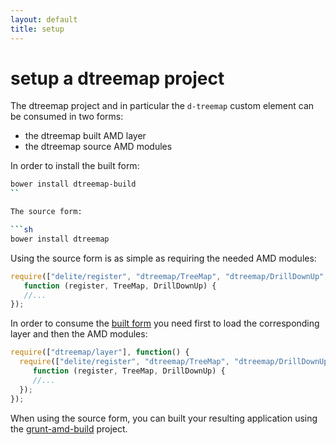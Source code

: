 ```yaml
---
layout: default
title: setup
---
```


# setup a dtreemap project

The dtreemap project and in particular the `d-treemap` custom element can be consumed in two forms:

* the dtreemap built AMD layer
* the dtreemap source AMD modules

In order to install the built form:

```sh
bower install dtreemap-build
``

The source form:

```sh
bower install dtreemap
```

Using the source form is as simple as requiring the needed AMD modules:

```js
require(["delite/register", "dtreemap/TreeMap", "dtreemap/DrillDownUp", "dojo/domReady!"], 
   function (register, TreeMap, DrillDownUp) {
   //...
});
```
   
In order to consume the [built form](https://github.com/ibm-js/delite-build#how-to-use) you need first to load the corresponding layer and then the AMD modules:
 
 ```js
 require(["dtreemap/layer"], function() {
   require(["delite/register", "dtreemap/TreeMap", "dtreemap/DrillDownUp", "dojo/domReady!"], 
      function (register, TreeMap, DrillDownUp) {
      //...
   });
 });
 ```
 
 When using the source form, you can built your resulting application using the [grunt-amd-build](https://github.com/ibm-js/grunt-amd-build) project.
 


